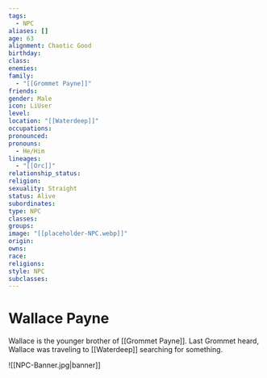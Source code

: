 ```yaml
---
tags:
  - NPC
aliases: []
age: 63
alignment: Chaotic Good
birthday: 
class: 
enemies: 
family:
  - "[[Grommet Payne]]"
friends: 
gender: Male
icon: LiUser
level: 
location: "[[Waterdeep]]"
occupations: 
pronounced: 
pronouns:
  - He/Him
lineages:
  - "[[Orc]]"
relationship_status: 
religion: 
sexuality: Straight
status: Alive
subordinates: 
type: NPC
classes: 
groups: 
image: "[[placeholder-NPC.webp]]"
origin: 
owns: 
race: 
religions: 
style: NPC
subclasses:
---
```


# Wallace Payne

Wallace is the younger brother of [[Grommet Payne]]. Last Grommet heard, Wallace was traveling to [[Waterdeep]] searching for something.

![[NPC-Banner.jpg|banner]]
